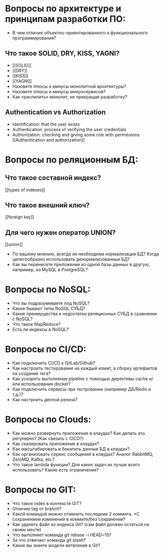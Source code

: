 # Вопросы по архитектуре и принципам разработки ПО:

- В чем отличие объектно-ориентированного и функционального программирования?
## Что такое SOLID, DRY, KISS, YAGNI?
- [[SOLID]]
- [[DRY]]
- [[KISS]]
- [[YAGNI]]
- Назовите плюсы и минусы монолитной архитектуры?
- Назовите плюсы и минусы микросервисов?
- Как «распилить» монолит, не прекращая разработку? 
## Authentication vs Authorization
- Identification: that the user exists
- Authentication: process of verifying the user credentials
- Authorization: checking and giving some role with permissions
[[Authentication and authorization]]

# Вопросы по реляционным БД:

## Что такое составной индекс?
[[types of indexes]]

## Что такое внешний ключ?
[[foreign key]]
## Для чего нужен оператор UNION?
[[union]]
- По вашему мнению, всегда ли необходима нормализация БД? Когда целесообразно использовать денормализованные БД?
- Как вы перенесете приложение из одной базы данных в другую, например, из MySQL в PostgreSQL? 

# Вопросы по NoSQL:

- Что вы подразумеваете под NoSQL?
- Какие бывают типы NoSQL СУБД?
- Какие преимущества и недостатки реляционных СУБД в сравнении с NoSQL?
- Что такое MapReduce?
- Есть ли индексы в NoSQL?

# Вопросы по CI/CD:

- Как подключить CI/CD к GitLab/Github?
- Как настроить тестирование на каждый комит, а сборку артефактов на создание тега?
- Как ускорить выполнение pipeline с помощью директивы cache и/или использования docker?
- Как подключить сервисы при тестровании (например ДБ/Redis и т.д.)?
- Как настроить деплой релиза?

# Вопросы по Clouds:

- Как можно развернуть приложение в клаудах? Как делать это регулярно? (Как связать с CICD?)
- Как скалировать приложение в клаудах?
- Как масштабировать и бекапить данные БД в клаудах?
- Как организовать сервис сообщений в клаудах? Аналог RabbitMQ, ZeroMQ, Kafka, etc.?
- Что такое lambda функции? Для каких задач их лучше всего использовать? Какие есть ограничения?

# Вопросы по GIT:

- Что такое index в контексте GIT?
- Отличие tag от branch?
- Какой командой можно отменить последние 2 коммита. *С сохранением изменений в коммите/без сохранения?
- Как удалить файл из индекса Git? (сам файл должен остаться на своем месте)
- Что выполняет команда git rebase -i HEAD~15?
- За что отвечает команда git stash?
- Какие вы знаете модели ветвления в Git?